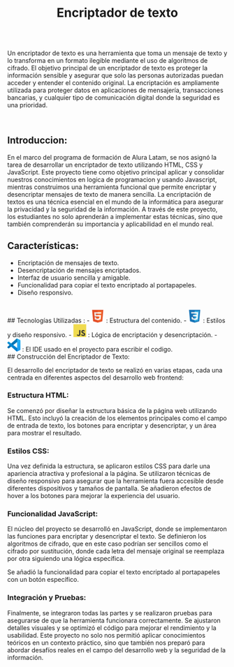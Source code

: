 
<div align="center">

# Encriptador de texto
</div>

<br/><br/>

Un encriptador de texto es una herramienta que toma un mensaje de texto y lo transforma en un formato ilegible mediante el uso de algoritmos de cifrado. El objetivo principal de un encriptador de texto es proteger la información sensible y asegurar que solo las personas autorizadas puedan acceder y entender el contenido original. La encriptación es ampliamente utilizada para proteger datos en aplicaciones de mensajería, transacciones bancarias, y cualquier tipo de comunicación digital donde la seguridad es una prioridad.

<br/>

## Introduccion: 
En el marco del programa de formación de Alura Latam, se nos asignó la tarea de desarrollar un encriptador de texto utilizando HTML, CSS y JavaScript. Este proyecto tiene como objetivo principal aplicar y consolidar nuestros conocimientos en logica de programacion y usando Javascript, mientras construimos una herramienta funcional que permite encriptar y desencriptar mensajes de texto de manera sencilla. La encriptación de textos es una técnica esencial en el mundo de la informática para asegurar la privacidad y la seguridad de la información. A través de este proyecto, los estudiantes no solo aprenderán a implementar estas técnicas, sino que también comprenderán su importancia y aplicabilidad en el mundo real.
<br/>

## Características:

- Encriptación de mensajes de texto.
- Desencriptación de mensajes encriptados.
- Interfaz de usuario sencilla y amigable.
- Funcionalidad para copiar el texto encriptado al portapapeles.
- Diseño responsivo.
<br/>
## Tecnologías Utilizadas :
- <img src= https://github.com/devicons/devicon/blob/master/icons/html5/html5-original.svg  alt="html" width="30" height="30"/> : Estructura del contenido.
- <img src= https://github.com/devicons/devicon/blob/master/icons/css3/css3-original.svg alt="css" width="30" height="30"/> : Estilos y diseño responsivo.
- <img src= https://github.com/devicons/devicon/blob/master/icons/javascript/javascript-original.svg  alt=js width="30" height="30"/> : Lógica de encriptación y desencriptación.
- <img src= https://github.com/devicons/devicon/blob/master/icons/vscode/vscode-original.svg alt=vsc width="30" height="30"/> : El IDE usado en el proyecto para escribir el codigo.

<br/>
## Construcción del Encriptador de Texto: 

El desarrollo del encriptador de texto se realizó en varias etapas, cada una centrada en diferentes aspectos del desarrollo web frontend:

### Estructura HTML:

Se comenzó por diseñar la estructura básica de la página web utilizando HTML. Esto incluyó la creación de los elementos principales como el campo de entrada de texto, los botones para encriptar y desencriptar, y un área para mostrar el resultado.

### Estilos CSS:

Una vez definida la estructura, se aplicaron estilos CSS para darle una apariencia atractiva y profesional a la página. Se utilizaron técnicas de diseño responsivo para asegurar que la herramienta fuera accesible desde diferentes dispositivos y tamaños de pantalla.
Se añadieron efectos de hover a los botones para mejorar la experiencia del usuario.

### Funcionalidad JavaScript:

El núcleo del proyecto se desarrolló en JavaScript, donde se implementaron las funciones para encriptar y desencriptar el texto.
Se definieron los algoritmos de cifrado, que en este caso podrían ser sencillos como el cifrado por sustitución, donde cada letra del mensaje original se reemplaza por otra siguiendo una lógica específica.

Se añadió la funcionalidad para copiar el texto encriptado al portapapeles con un botón específico.

### Integración y Pruebas:

Finalmente, se integraron todas las partes y se realizaron pruebas para asegurarse de que la herramienta funcionara correctamente.
Se ajustaron detalles visuales y se optimizó el código para mejorar el rendimiento y la usabilidad.
Este proyecto no solo nos  permitió aplicar conocimientos teóricos en un contexto práctico, sino que también nos preparó para abordar desafíos reales en el campo del desarrollo web y la seguridad de la información.

